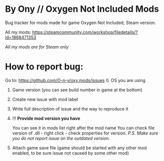 # By Ony // Oxygen Not Included Mods
Bug tracker for mods made for game Oxygen Not Included, Steam version.

All my mods: 
https://steamcommunity.com/workshop/filedetails/?id=1868471353

_All my mods are for Steam only_

# How to report bug:

Go to: https://github.com/O-n-y/oxy.mods/issues
0. OS you are using

1. Game version (you can see build number in game at the bottom)

2. Create new issue with mod label

3. Write full description of issue and the way to reproduce it

4. !!! **Provide mod version you have**
   
   You can see it in mods list right after the mod name
   You can check file version of .dll - right click - check properties for version.
   *P.S. Make sure you do not report issue on the outdated version.*

5. Attach game save file (game should be started with any other mod enabled, to be sure issue not caused by some other mod)
